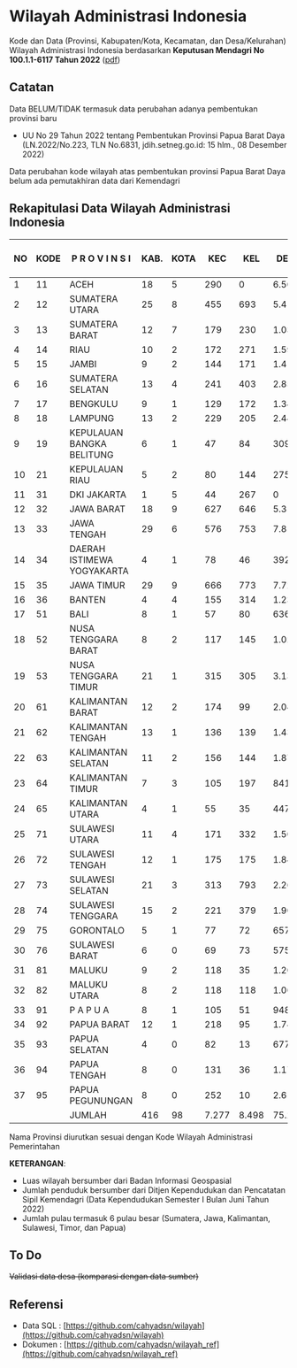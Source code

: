 # Wilayah Administrasi Indonesia
Kode dan Data (Provinsi, Kabupaten/Kota, Kecamatan, dan Desa/Kelurahan) Wilayah Administrasi Indonesia berdasarkan **Keputusan Mendagri No 100.1.1-6117 Tahun 2022** ([pdf](https://polpum.kemendagri.go.id/wp-content/uploads/2023/07/Kepmendagri-100.1.1-6117-Tahun-2022-compressed.pdf))

## Catatan
Data BELUM/TIDAK termasuk data perubahan adanya pembentukan provinsi baru

- UU No 29 Tahun 2022 tentang Pembentukan Provinsi Papua Barat Daya (LN.2022/No.223, TLN No.6831, jdih.setneg.go.id: 15 hlm., 08 Desember 2022)

Data perubahan kode wilayah atas pembentukan provinsi Papua Barat Daya belum ada pemutakhiran data dari Kemendagri

## Rekapitulasi Data Wilayah Administrasi Indonesia

| NO  | KODE | P R O V I N S I               | KAB. | KOTA | KEC  | KEL  | DESA | JUMLAH LUAS WILAYAH (Km2) | JUMLAH PENDUDUK (Jiwa) | JUMLAH PULAU |
|-----|------|-------------------------------|------|------|------|------|------|--------------------------|------------------------|--------------|
| 1   | 11   | ACEH                          | 18   | 5    | 290  | 0    | 6.500| 56.834,746               | 5.379.937              | 363          |
| 2   | 12   | SUMATERA UTARA                | 25   | 8    | 455  | 693  | 5.417| 72.460,744               | 15.305.230             | 229          |
| 3   | 13   | SUMATERA BARAT                | 12   | 7    | 179  | 230  | 1.035| 42.119,542               | 5.624.143              | 219          |
| 4   | 14   | RIAU                          | 10   | 2    | 172  | 271  | 1.591| 89.935,896               | 6.646.390              | 144          |
| 5   | 15   | JAMBI                         | 9    | 2    | 144  | 171  | 1.414| 49.026,579               | 3.642.763              | 14           |
| 6   | 16   | SUMATERA SELATAN              | 13   | 4    | 241  | 403  | 2.855| 86.771,684               | 8.646.686              | 24           |
| 7   | 17   | BENGKULU                      | 9    | 1    | 129  | 172  | 1.341| 20.128,340               | 2.047.110              | 9            |
| 8   | 18   | LAMPUNG                       | 13   | 2    | 229  | 205  | 2.446| 33.570,264               | 8.901.566              | 172          |
| 9   | 19   | KEPULAUAN BANGKA BELITUNG     | 6    | 1    | 47   | 84   | 309  | 16.690,129               | 1.472.427              | 507          |
| 10  | 21   | KEPULAUAN RIAU                | 5    | 2    | 80   | 144  | 275  | 8.269,708                | 2.101.215              | 2,028        |
| 11  | 31   | DKI JAKARTA                   | 1    | 5    | 44   | 267  | 0    | 660,982                  | 11.249.585             | 113          |
| 12  | 32   | JAWA BARAT                    | 18   | 9    | 627  | 646  | 5.311| 37.044,858               | 48.637.180             | 30           |
| 13  | 33   | JAWA TENGAH                   | 29   | 6    | 576  | 753  | 7.810| 34.337,489               | 37.488.277             | 71           |
| 14  | 34   | DAERAH ISTIMEWA YOGYAKARTA    | 4    | 1    | 78   | 46   | 392  | 3.170,645                | 3.677.522              | 33           |
| 15  | 35   | JAWA TIMUR                    | 29   | 9    | 666  | 773  | 7.721| 48.036,840               | 41.144.067             | 512          |
| 16  | 36   | BANTEN                        | 4    | 4    | 155  | 314  | 1.238| 9.352,767                | 12.145.161             | 81           |
| 17  | 51   | BALI                          | 8    | 1    | 57   | 80   | 636  | 5.590,150                | 4.287.193              | 34           |
| 18  | 52   | NUSA TENGGARA BARAT           | 8    | 2    | 117  | 145  | 1.021| 19.675,889               | 5.473.507              | 403          |
| 19  | 53   | NUSA TENGGARA TIMUR           | 21   | 1    | 315  | 305  | 3.137| 46.446,644               | 5.514.216              | 609          |
| 20  | 61   | KALIMANTAN BARAT              | 12   | 2    | 174  | 99   | 2.046| 147.037,037              | 5.482.046              | 253          |
| 21  | 62   | KALIMANTAN TENGAH             | 13   | 1    | 136  | 139  | 1.432| 153.443,908              | 2.672.790              | 69           |
| 22  | 63   | KALIMANTAN SELATAN            | 11   | 2    | 156  | 144  | 1.872| 37.135,054               | 4.141.533              | 16516        |
| 23  | 64   | KALIMANTAN TIMUR              | 7    | 3    | 105  | 197  | 841  | 126.981,279              | 3.891.849              | 243          |
| 24  | 65   | KALIMANTAN UTARA              | 4    | 1    | 55   | 35   | 447  | 70.101,184               | 709.620                | 196          |
| 25  | 71   | SULAWESI UTARA                | 11   | 4    | 171  | 332  | 1.507| 14.500,275               | 2.664.313              | 353          |
| 26  | 72   | SULAWESI TENGAH               | 12   | 1    | 175  | 175  | 1.842| 61.605,718               | 3.074.958              | 1,572        |
| 27  | 73   | SULAWESI SELATAN              | 21   | 3    | 313  | 793  | 2.266| 45.330,550               | 9.255.930              | 370          |
| 28  | 74   | SULAWESI TENGGARA             | 15   | 2    | 221  | 379  | 1.908| 36.159,713               | 2.690.791              | 590          |
| 29  | 75   | GORONTALO                     | 5    | 1    | 77   | 72   | 657  | 12.025,147               | 1.203.921              | 127          |
| 30  | 76   | SULAWESI BARAT                | 6    | 0    | 69   | 73   | 575  | 16.594,749               | 1.447.186              | 69           |
| 31  | 81   | MALUKU                        | 9    | 2    | 118  | 35   | 1.200| 46.158,267               | 1.886.735              | 1,388        |
| 32  | 82   | MALUKU UTARA                  | 8    | 2    | 118  | 118  | 1.067| 32.998,696               | 1.337.368              | 901          |
| 33  | 91   | P A P U A                     | 8    | 1    | 105  | 51   | 948  | 82.680,958               | 1.036.568              | 527          |
| 34  | 92   | PAPUA BARAT                   | 12   | 1    | 218  | 95   | 1.742| 99.398,258               | 1.161.028              | 4,520        |
| 35  | 93   | PAPUA SELATAN                 | 4    | 0    | 82   | 13   | 677  | 117.849,159              | 516.075                | 7            |
| 36  | 94   | PAPUA TENGAH                  | 8    | 0    | 131  | 36   | 1.172| 61.072,913               | 1.346.685              | 50           |
| 37  | 95   | PAPUA PEGUNUNGAN              | 8    | 0    | 252  | 10   | 2.617| 51.213,330               | 1.457.696              | 0            |
|  |  | JUMLAH                | 416 | 98   | 7.277| 8.498| 75.265| 1.892.410,091          | 275.361.267            | 17.001       |

Nama Provinsi diurutkan sesuai dengan Kode Wilayah Administrasi Pemerintahan

**KETERANGAN**:

- Luas wilayah bersumber dari Badan Informasi Geospasial
- Jumlah penduduk bersumber dari Ditjen Kependudukan dan Pencatatan Sipil
Kemendagri (Data Kependudukan Semester I Bulan Juni Tahun 2022)
- Jumlah pulau termasuk 6 pulau besar (Sumatera, Jawa, Kalimantan, Sulawesi, Timor, dan Papua)


## To Do
~~Validasi data desa (komparasi dengan data sumber)~~

## Referensi

- Data SQL : [https://github.com/cahyadsn/wilayah](https://github.com/cahyadsn/wilayah)
- Dokumen : [https://github.com/cahyadsn/wilayah_ref](https://github.com/cahyadsn/wilayah_ref)